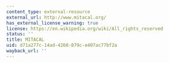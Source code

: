 ```yaml
---
content_type: external-resource
external_url: http://www.mitacal.org/
has_external_license_warning: true
license: https://en.wikipedia.org/wiki/All_rights_reserved
status: ''
title: MITACAL
uid: d71a277c-14ad-4260-879c-e407ac77bf2a
wayback_url: ''
---
```

